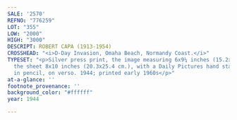 ```yaml
---
SALE: '2570'
REFNO: "776259"
LOT: "355"
LOW: "2000"
HIGH: "3000"
DESCRIPT: ROBERT CAPA (1913-1954)
CROSSHEAD: "<i>D-Day Invasion, Omaha Beach, Normandy Coast.</i>"
TYPESET: "<p>Silver press print, the image measuring 6x9¼ inches (15.2x23.5 cm.),
  the sheet 8x10 inches (20.3x25.4 cm.), with a Daily Pictures hand stamp with notations,
  in pencil, on verso. 1944; printed early 1960s</p>"
at-a-glance: ''
footnote_provenance: ''
background_color: "#ffffff"
year: 1944

---
```

